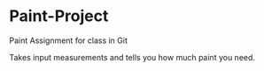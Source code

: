 # Paint-Project
Paint Assignment for class in Git

Takes input measurements and tells you how much paint you need.
